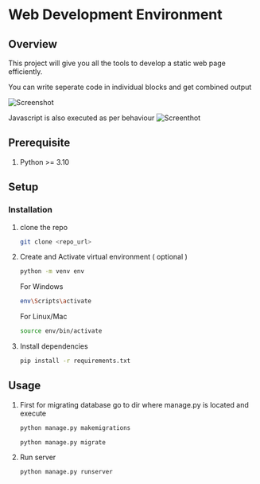 # Web Development Environment

## Overview

This project will give you all the tools to develop a static web page efficiently.

You can write seperate code in individual blocks and get combined output

![Screenshot](/static/img/sc1.png)

Javascript is also executed as per behaviour
![Screenthot](/static/img/sc2.png)

## Prerequisite

1. Python >= 3.10

## Setup

### Installation
1. clone the repo
    ```sh
    git clone <repo_url>
    ```
2. Create and Activate virtual environment ( optional )
    ```sh
    python -m venv env
    ```
    For Windows
    ```sh
    env\Scripts\activate
    ```
    For Linux/Mac
    ```sh
    source env/bin/activate
    ```

3. Install dependencies
    ```sh
    pip install -r requirements.txt
    ```

## Usage

1. First for migrating database go to dir where manage.py is located and execute

     ```sh
    python manage.py makemigrations
    ```

    ```sh
    python manage.py migrate
    ```
   

2. Run server

    ```sh
    python manage.py runserver
    ```


